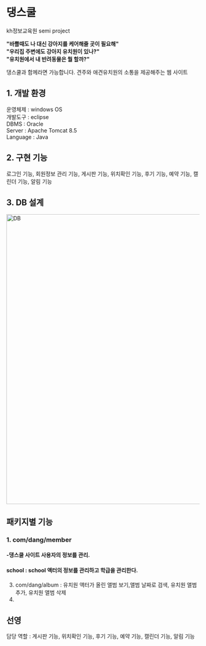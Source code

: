 # 댕스쿨   
kh정보교육원 semi project

**"바쁠때도 나 대신 강아지를 케어해줄 곳이 필요해"**   
**"우리집 주변에도 강아지 유치원이 있나?"**   
**"유치원에서 내 반려동물은 뭘 할까?"**   

댕스쿨과 함께라면 가능합니다. 견주와 애견유치원의 소통을 제공해주는 웹 사이트


## 1. 개발 환경
운영체제 : windows OS   
개발도구 :  eclipse   
DBMS : Oracle   
Server : Apache Tomcat 8.5   
Language : Java   

## 2. 구현 기능
로그인 기능, 회원정보 관리 기능, 게시판 기능, 위치확인 기능, 후기 기능, 예약 기능, 캘린더 기능, 알림 기능


## 3. DB 설계
<img width="756" alt="DB" src="https://user-images.githubusercontent.com/74293481/116719017-8b1e8380-aa15-11eb-9f87-226b6a946c80.png">



## **패키지별 기능**
### 1. com/dang/member 
#### -댕스쿨 사이트 사용자의 정보를 관리.
#### school : school 액터의 정보를 관리하고 학급을 관리한다.




3. com/dang/album : 유치원 액터가 올린 앨범 보기,앨범 날짜로 검색, 유치원 앨범 추가, 유치원 앨범 삭제
4. 

## 선영   
담당 역할 : 게시판 기능, 위치확인 기능, 후기 기능, 예약 기능, 캘린더 기능, 알림 기능




